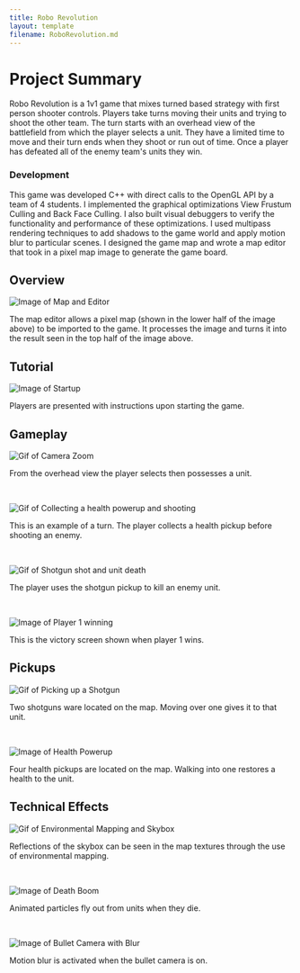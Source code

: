 ```yaml
---
title: Robo Revolution
layout: template
filename: RoboRevolution.md
---
```


# Project Summary

Robo Revolution is a 1v1 game that mixes turned based strategy with first person shooter controls.
Players take turns moving their units and trying to shoot the other team.
The turn starts with an overhead view of the battlefield from which the player selects a unit. 
They have a limited time to move and their turn ends when they shoot or run out of time.
Once a player has defeated all of the enemy team's units they win.


### Development

This game was developed C++ with direct calls to the OpenGL API by a team of 4 students. 
I implemented the graphical optimizations View Frustum Culling and Back Face Culling. I also built 
visual debuggers to verify the functionality and performance of these optimizations. I used multipass
rendering techniques to add shadows to the game world and apply motion blur to particular scenes. 
I designed the game map and wrote a map editor that took in a pixel map image to generate the game board. 
   

## Overview

![Image of Map and Editor](https://loganthatcher.com/images/RoboRev/mapEditorAndOverhead.png)

  The map editor allows a pixel map (shown in the lower half of the image above) to be imported to the game.
  It processes the image and turns it into the result seen in the top half of the image above.


## Tutorial

![Image of Startup](https://loganthatcher.com/images/RoboRev/startup.png)

  Players are presented with instructions upon starting the game.


## Gameplay

![Gif of Camera Zoom](https://loganthatcher.com/images/RoboRev/cameraZoom.gif)

  From the overhead view the player selects then possesses a unit.

  <br>

![Gif of Collecting a health powerup and shooting](https://loganthatcher.com/images/RoboRev/healthPowerupAndShooting2.gif)

  This is an example of a turn. The player collects a health pickup before shooting an enemy.

  <br>

![Gif of Shotgun shot and unit death](https://loganthatcher.com/images/RoboRev/ShotgunShotAndUnitDeath.gif)

  The player uses the shotgun pickup to kill an enemy unit.

  <br>

![Image of Player 1 winning](https://loganthatcher.com/images/RoboRev/player1win.png)

  This is the victory screen shown when player 1 wins.


## Pickups

![Gif of Picking up a Shotgun](https://loganthatcher.com/images/RoboRev/PickingUpShotgun.gif)

  Two shotguns ware located on the map. Moving over one gives it to that unit.

  <br>

![Image of Health Powerup](https://loganthatcher.com/images/RoboRev/healthpowerup.png)

  Four health pickups are located on the map. Walking into one restores a health to the unit.


## Technical Effects

![Gif of Environmental Mapping and Skybox](https://loganthatcher.com/images/RoboRev/EnvironmentalMappingAndSkybox.gif)

  Reflections of the skybox can be seen in the map textures through the use of environmental mapping.

  <br>

![Image of Death Boom](https://loganthatcher.com/images/RoboRev/deathBoom.png)

  Animated particles fly out from units when they die.

  <br>

![Image of Bullet Camera with Blur](https://loganthatcher.com/images/RoboRev/bulletCameraWithBlur.png)

  Motion blur is activated when the bullet camera is on.


